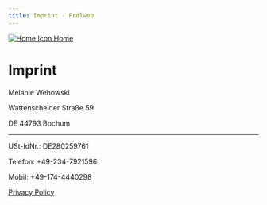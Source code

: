 ```yaml
---
title: Imprint - Frdlweb
---
```


[![Home Icon](/favicon.ico) Home](/)

# Imprint

Melanie Wehowski

Wattenscheider Straße 59

DE 44793 Bochum


----

USt-IdNr.: DE280259761

Telefon: +49-234-7921596

Mobil: +49-174-4440298

[Privacy Policy](https://registry.frdl.de/datenschutzerklaerung.html)
